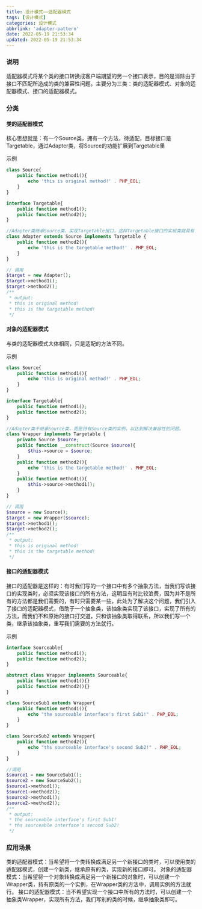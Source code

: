 ```yaml
---
title: 设计模式——适配器模式
tags: [设计模式]
categories: 设计模式
abbrlink: 'adapter-pattern'
date: 2022-05-19 21:53:34
updated: 2022-05-19 21:53:34
---
```



### 说明
  适配器模式将某个类的接口转换成客户端期望的另一个接口表示，目的是消除由于接口不匹配所造成的类的兼容性问题。主要分为三类：类的适配器模式、对象的适配器模式、接口的适配器模式。

### 分类
#### 类的适配器模式
  核心思想就是：有一个Source类，拥有一个方法，待适配，目标接口是Targetable，通过Adapter类，将Source的功能扩展到Targetable里

示例
```php
class Source{
    public function method1(){
        echo 'this is original method!' . PHP_EOL;
    }
}

interface Targetable{
    public function method1();
    public function method2();
}

//Adapter类继承Source类，实现Targetable接口，这样Targetable接口的实现类就具有了Source类的功能。
class Adapter extends Source implements Targetable {
    public function method2(){
        echo 'this is the targetable method!' . PHP_EOL;
    }
}

// 调用
$target = new Adapter();
$target->method1();
$target->method2();
/**
 * output:
 * this is original method!
 * this is the targetable method!
 */

```

#### 对象的适配器模式
  与类的适配器模式大体相同，只是适配的方法不同。
  
示例
```php
class Source{
    public function method1(){
        echo 'this is original method!' . PHP_EOL;
    }
}

interface Targetable{
    public function method1();
    public function method2();
}

//Adapter类不继承Source类，而是持有Source类的实例，以达到解决兼容性的问题。
class Wrapper implements Targetable {
    private Source $source;
    public function __construct(Source $source){
        $this->source = $source;
    }
    public function method2(){
        echo 'this is the targetable method!' . PHP_EOL;
    }
    public function method1(){
        $this->source->method1();
    }
}

// 调用
$source = new Source();
$target = new Wrapper($source);
$target->method1();
$target->method2();
/**
 * output:
 * this is original method!
 * this is the targetable method!
 */
```

#### 接口的适配器模式
  接口的适配器是这样的：有时我们写的一个接口中有多个抽象方法，当我们写该接口的实现类时，必须实现该接口的所有方法，这明显有时比较浪费，因为并不是所有的方法都是我们需要的，有时只需要某一些，此处为了解决这个问题，我们引入了接口的适配器模式，借助于一个抽象类，该抽象类实现了该接口，实现了所有的方法，而我们不和原始的接口打交道，只和该抽象类取得联系，所以我们写一个类，继承该抽象类，重写我们需要的方法就行。
  
示例
```php
interface Sourceable{
    public function method1();
    public function method2();
}

abstract class Wrapper implements Sourceable{
    public function method1(){}
    public function method2(){}
}

class SourceSub1 extends Wrapper{
    public function method1(){
        echo "the sourceable interface's first Sub1!" . PHP_EOL;
    }
}

class SourceSub2 extends Wrapper{
    public function method2(){
        echo "ths sourceable interface's second Sub2!" . PHP_EOL;
    }
}

//调用
$source1 = new SourceSub1();
$source2 = new SourceSub2();
$source1->method1();
$source1->method2();
$source2->method1();
$source2->method2();
/**
 * output:
 * the sourceable interface's first Sub1!
 * ths sourceable interface's second Sub2!
 */
```

### 应用场景
  类的适配器模式：当希望将一个类转换成满足另一个新接口的类时，可以使用类的适配器模式，创建一个新类，继承原有的类，实现新的接口即可。
  对象的适配器模式：当希望将一个对象转换成满足另一个新接口的对象时，可以创建一个Wrapper类，持有原类的一个实例，在Wrapper类的方法中，调用实例的方法就行。
  接口的适配器模式：当不希望实现一个接口中所有的方法时，可以创建一个抽象类Wrapper，实现所有方法，我们写别的类的时候，继承抽象类即可。